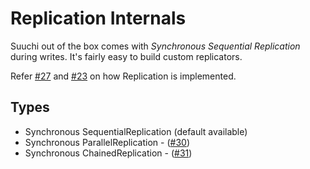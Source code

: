 # Replication Internals

Suuchi out of the box comes with _Synchronous Sequential Replication_ during writes. It's fairly easy to build custom replicators.

Refer [#27](https://github.com/ashwanthkumar/suuchi/pull/27) and [#23](https://github.com/ashwanthkumar/suuchi/pull/23) on how Replication is implemented.

## Types
- Synchronous SequentialReplication (default available)
- Synchronous ParallelReplication - ([#30](https://github.com/ashwanthkumar/suuchi/issues/30))
- Synchronous ChainedReplication - ([#31](https://github.com/ashwanthkumar/suuchi/issues/31))

